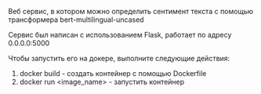 Веб сервис, в котором можно определить сентимент текста с помощью трансформера bert-multilingual-uncased

Сервис был написан с использованием Flask, работает по адресу 0.0.0.0:5000

Чтобы запустить его на докере, выполните следующие действия:
1. docker build - создать контейнер с помощью Dockerfile
2. docker run <image_name> - запустить контейнер
